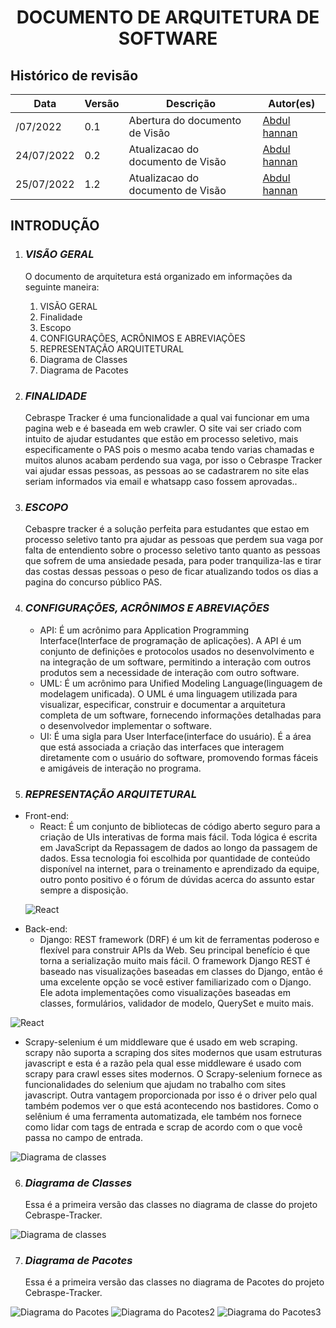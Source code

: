 <!-- <p align="center">
  <img 
    src="https://github.com/fga-eps-mds/GFour-Invext/blob/main/docs/assets/msg1187136684-18592.jpg"
    alt: 'Logo Invext'
    width="1000"
    height="150"
  />
</p> -->

<h1 align="center"><b>DOCUMENTO DE ARQUITETURA DE SOFTWARE</b></h1>

## Histórico de revisão

| Data       | Versão | Descrição                      | Autor(es)                                                  |
| ---------- | ------ | ------------------------------ | ---------------------------------------------------------- |
| /07/2022 | 0.1    | Abertura do documento de Visão | [Abdul hannan](https://github.com/hannanhunny01)             |
| 24/07/2022 | 0.2    | Atualizacao do documento de Visão | [Abdul hannan](https://github.com/hannanhunny01)           |
|25/07/2022 |1.2| Atualizacao do documento de Visão | [Abdul hannan](https://github.com/hannanhunny01)           |
 




## **INTRODUÇÃO**



1. ### _**VISÃO GERAL**_

   O documento de arquitetura está organizado em informações da seguinte maneira:
   1. VISÃO GERAL
   2. Finalidade
   3. Escopo
   4. CONFIGURAÇÕES, ACRÔNIMOS E ABREVIAÇÕES
   5. REPRESENTAÇÃO ARQUITETURAL
   6. Diagrama de Classes
   7. Diagrama de Pacotes
    



2. ### _**FINALIDADE**_

   Cebraspe Tracker é uma funcionalidade a qual vai funcionar em uma pagina web e é baseada em web crawler. O site vai ser criado com intuito de ajudar estudantes que estão em processo seletivo, mais especificamente o PAS pois o mesmo acaba tendo varias chamadas e muitos alunos acabam perdendo sua vaga, por isso o Cebraspe Tracker vai ajudar essas pessoas, as pessoas ao se cadastrarem no site elas seriam informados via email e whatsapp caso fossem aprovadas..

3. ### _**ESCOPO**_

   Cebaspre tracker é a solução perfeita para estudantes que estao em processo seletivo tanto pra ajudar as pessoas que perdem sua vaga por falta de entendiento sobre o processo seletivo tanto quanto as pessoas que sofrem de uma ansiedade pesada, para poder tranquiliza-las e tirar das costas dessas pessoas o peso de ficar atualizando todos os dias a pagina do concurso público PAS.


4. ### _**CONFIGURAÇÕES, ACRÔNIMOS E ABREVIAÇÕES**_

   - API: É um acrônimo para Application Programming Interface(Interface de programação de aplicações). A API é um conjunto de definições e protocolos usados no desenvolvimento e na integração de um software, permitindo a interação com outros produtos sem a necessidade de interação com outro software.
   - UML: É um acrônimo para Unified Modeling Language(linguagem de modelagem unificada). O UML é uma linguagem utilizada para visualizar, especificar, construir e documentar a arquitetura completa de um software, fornecendo informações detalhadas para o desenvolvedor implementar o software.
   - UI: É uma sigla para User Interface(interface do usuário). É a área que está associada a criação das interfaces que interagem diretamente com o usuário do software, promovendo formas fáceis e amigáveis de interação no programa.

5.  ### _**REPRESENTAÇÃO ARQUITETURAL**_

- Front-end:
   - React: É um conjunto de bibliotecas de código aberto seguro para a criação de UIs interativas de forma mais fácil. Toda lógica é escrita em JavaScript da Repassagem de dados ao longo da passagem de dados. Essa tecnologia foi escolhida por quantidade de conteúdo disponível na internet, para o treinamento e aprendizado da equipe, outro ponto positivo é o fórum de dúvidas acerca do assunto estar sempre a disposição.
     <p align="center">
  ![React](https://github.com/fga-eps-mds/Cebraspe-Tracker/blob/main/Documenta%C3%A7%C3%A3o/Assets/react.png)</p>
- Back-end:
  - Django: REST framework (DRF) é um kit de ferramentas poderoso e flexível para construir APIs da Web. Seu principal benefício é que torna a serialização muito mais fácil.
O framework Django REST é baseado nas visualizações baseadas em classes do Django, então é uma excelente opção se você estiver familiarizado com o Django. Ele adota implementações como visualizações baseadas em classes, formulários, validador de modelo, QuerySet e muito mais.
    <p align="center">
 ![React](https://github.com/fga-eps-mds/Cebraspe-Tracker/blob/main/Documenta%C3%A7%C3%A3o/Assets/rest.png) </p>

- Scrapy-selenium é um middleware que é usado em web scraping. scrapy não suporta a scraping dos sites modernos que usam estruturas javascript e esta é a razão pela qual esse middleware é usado com scrapy para crawl esses sites modernos. O Scrapy-selenium fornece as funcionalidades do selenium que ajudam no trabalho com sites javascript. Outra vantagem proporcionada por isso é o driver pelo qual também podemos ver o que está acontecendo nos bastidores. Como o selênium é uma ferramenta automatizada, ele também nos fornece como lidar com tags de entrada e scrap de acordo com o que você passa no campo de entrada.
    <p align="center">
 ![Diagrama de classes](https://github.com/fga-eps-mds/Cebraspe-Tracker/blob/main/Documenta%C3%A7%C3%A3o/Assets/scrapy.png)</p>


6. ### _**Diagrama de Classes**_
    Essa é a primeira versão das classes no diagrama de classe do projeto Cebraspe-Tracker.
    <p align="center">
  ![Diagrama de classes](https://github.com/fga-eps-mds/Cebraspe-Tracker/blob/main/Documenta%C3%A7%C3%A3o/Assets/DiagramaDeClasses.png)
  
</p>

7. ### _**Diagrama de Pacotes**_
    Essa é a primeira versão das classes no diagrama de Pacotes do projeto Cebraspe-Tracker.
      <p align="center">
  ![Diagrama do Pacotes](https://github.com/fga-eps-mds/Cebraspe-Tracker/blob/main/Documenta%C3%A7%C3%A3o/Assets/DiagramaDePacotes%20.png)
  ![Diagrama do Pacotes2](https://github.com/fga-eps-mds/Cebraspe-Tracker/blob/main/Documenta%C3%A7%C3%A3o/Assets/DiagramaDePacotes2.png)
  ![Diagrama do Pacotes3](https://github.com/fga-eps-mds/Cebraspe-Tracker/blob/main/Documenta%C3%A7%C3%A3o/Assets/Diagrama_depacote_3.png)
  
</p>
    




   


